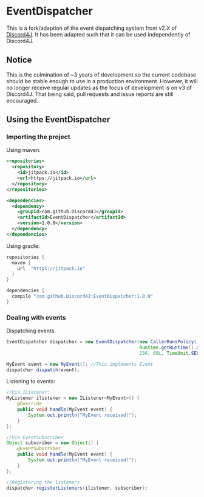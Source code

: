 # EventDispatcher

This is a fork/adaption of the event dispatching system from v2.X of 
[Discord4J](https://github.com/Discord4J/Discord4J/). It has been adapted 
such that it can be used independently of Discord4J.

## Notice
This is the culmination of ~3 years of development so the current codebase 
should be stable enough to use in a production environment. However, it will
no longer receive regular updates as the focus of development is on v3 of 
Discord4J. That being said, pull requests and issue reports are still encouraged.

## Using the EventDispatcher
### Importing the project
Using maven:
```xml
<repositories>
  <repository>
    <id>jitpack.io</id>
    <url>https://jitpack.io</url>
  </repository>
</repositories>

<dependencies>
  <dependency>
    <groupId>com.github.Discord4J</groupId>
    <artifactId>EventDispatcher</artifactId>
    <version>1.0.0</version>
  </dependency>
</dependencies>
```
Using gradle:
```groovy
repositories {
  maven {
    url  "https://jitpack.io"
  }
}

dependencies {
  compile "com.github.Discord4J:EventDispatcher:1.0.0"
}
```
### Dealing with events
Dispatching events:
```java
EventDispatcher dispatcher = new EventDispatcher(new CallerRunsPolicy(), 1,
                                                 Runtime.getRuntime().availableProcessors() * 4,
                                                 256, 60L, TimeUnit.SECONDS);

MyEvent event = new MyEvent(); //This implements Event
dispatcher.dispatch(event);
```
Listening to events:
```java
//Via IListener:
MyListener ilistener = new IListener<MyEvent>() {
    @Override
    public void handle(MyEvent event) {
        System.out.println("MyEvent received!");
    }
};

//Via EventSubscriber
Object subscriber = new Object() {
    @EventSubscriber
    public void handle(MyEvent event) {
        System.out.println("MyEvent received!");
    }
};

//Registering the listeners
dispatcher.registerListeners(ilistener, subscriber);
```
